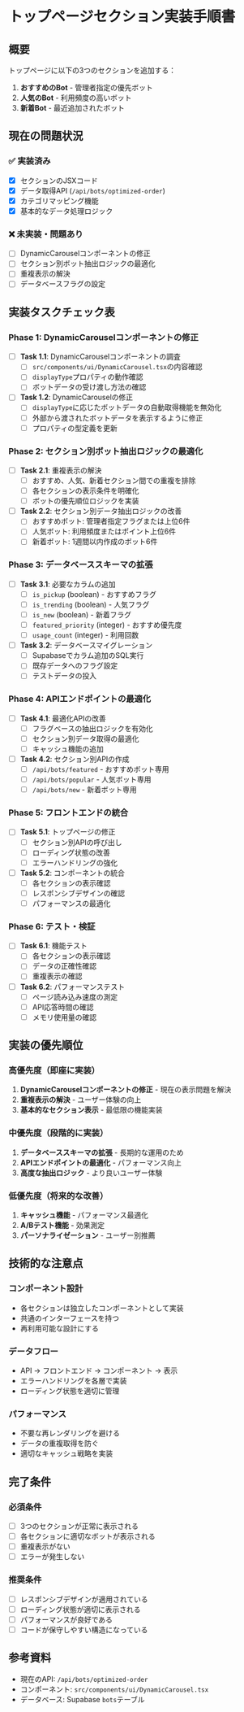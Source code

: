 # トップページセクション実装手順書

## 概要
トップページに以下の3つのセクションを追加する：
1. **おすすめのBot** - 管理者指定の優先ボット
2. **人気のBot** - 利用頻度の高いボット  
3. **新着Bot** - 最近追加されたボット

## 現在の問題状況

### ✅ 実装済み
- [x] セクションのJSXコード
- [x] データ取得API (`/api/bots/optimized-order`)
- [x] カテゴリマッピング機能
- [x] 基本的なデータ処理ロジック

### ❌ 未実装・問題あり
- [ ] DynamicCarouselコンポーネントの修正
- [ ] セクション別ボット抽出ロジックの最適化
- [ ] 重複表示の解決
- [ ] データベースフラグの設定

## 実装タスクチェック表

### Phase 1: DynamicCarouselコンポーネントの修正
- [ ] **Task 1.1**: DynamicCarouselコンポーネントの調査
  - [ ] `src/components/ui/DynamicCarousel.tsx`の内容確認
  - [ ] `displayType`プロパティの動作確認
  - [ ] ボットデータの受け渡し方法の確認

- [ ] **Task 1.2**: DynamicCarouselの修正
  - [ ] `displayType`に応じたボットデータの自動取得機能を無効化
  - [ ] 外部から渡されたボットデータを表示するように修正
  - [ ] プロパティの型定義を更新

### Phase 2: セクション別ボット抽出ロジックの最適化
- [ ] **Task 2.1**: 重複表示の解決
  - [ ] おすすめ、人気、新着セクション間での重複を排除
  - [ ] 各セクションの表示条件を明確化
  - [ ] ボットの優先順位ロジックを実装

- [ ] **Task 2.2**: セクション別データ抽出ロジックの改善
  - [ ] おすすめボット: 管理者指定フラグまたは上位6件
  - [ ] 人気ボット: 利用頻度またはポイント上位6件
  - [ ] 新着ボット: 1週間以内作成のボット6件

### Phase 3: データベーススキーマの拡張
- [ ] **Task 3.1**: 必要なカラムの追加
  - [ ] `is_pickup` (boolean) - おすすめフラグ
  - [ ] `is_trending` (boolean) - 人気フラグ  
  - [ ] `is_new` (boolean) - 新着フラグ
  - [ ] `featured_priority` (integer) - おすすめ優先度
  - [ ] `usage_count` (integer) - 利用回数

- [ ] **Task 3.2**: データベースマイグレーション
  - [ ] Supabaseでカラム追加のSQL実行
  - [ ] 既存データへのフラグ設定
  - [ ] テストデータの投入

### Phase 4: APIエンドポイントの最適化
- [ ] **Task 4.1**: 最適化APIの改善
  - [ ] フラグベースの抽出ロジックを有効化
  - [ ] セクション別データ取得の最適化
  - [ ] キャッシュ機能の追加

- [ ] **Task 4.2**: セクション別APIの作成
  - [ ] `/api/bots/featured` - おすすめボット専用
  - [ ] `/api/bots/popular` - 人気ボット専用
  - [ ] `/api/bots/new` - 新着ボット専用

### Phase 5: フロントエンドの統合
- [ ] **Task 5.1**: トップページの修正
  - [ ] セクション別APIの呼び出し
  - [ ] ローディング状態の改善
  - [ ] エラーハンドリングの強化

- [ ] **Task 5.2**: コンポーネントの統合
  - [ ] 各セクションの表示確認
  - [ ] レスポンシブデザインの確認
  - [ ] パフォーマンスの最適化

### Phase 6: テスト・検証
- [ ] **Task 6.1**: 機能テスト
  - [ ] 各セクションの表示確認
  - [ ] データの正確性確認
  - [ ] 重複表示の確認

- [ ] **Task 6.2**: パフォーマンステスト
  - [ ] ページ読み込み速度の測定
  - [ ] API応答時間の確認
  - [ ] メモリ使用量の確認

## 実装の優先順位

### 高優先度（即座に実装）
1. **DynamicCarouselコンポーネントの修正** - 現在の表示問題を解決
2. **重複表示の解決** - ユーザー体験の向上
3. **基本的なセクション表示** - 最低限の機能実装

### 中優先度（段階的に実装）
1. **データベーススキーマの拡張** - 長期的な運用のため
2. **APIエンドポイントの最適化** - パフォーマンス向上
3. **高度な抽出ロジック** - より良いユーザー体験

### 低優先度（将来的な改善）
1. **キャッシュ機能** - パフォーマンス最適化
2. **A/Bテスト機能** - 効果測定
3. **パーソナライゼーション** - ユーザー別推薦

## 技術的な注意点

### コンポーネント設計
- 各セクションは独立したコンポーネントとして実装
- 共通のインターフェースを持つ
- 再利用可能な設計にする

### データフロー
- API → フロントエンド → コンポーネント → 表示
- エラーハンドリングを各層で実装
- ローディング状態を適切に管理

### パフォーマンス
- 不要な再レンダリングを避ける
- データの重複取得を防ぐ
- 適切なキャッシュ戦略を実装

## 完了条件

### 必須条件
- [ ] 3つのセクションが正常に表示される
- [ ] 各セクションに適切なボットが表示される
- [ ] 重複表示がない
- [ ] エラーが発生しない

### 推奨条件
- [ ] レスポンシブデザインが適用されている
- [ ] ローディング状態が適切に表示される
- [ ] パフォーマンスが良好である
- [ ] コードが保守しやすい構造になっている

## 参考資料
- 現在のAPI: `/api/bots/optimized-order`
- コンポーネント: `src/components/ui/DynamicCarousel.tsx`
- データベース: Supabase `bots`テーブル

